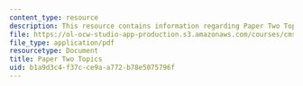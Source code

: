 ```yaml
---
content_type: resource
description: This resource contains information regarding Paper Two Topics.
file: https://ol-ocw-studio-app-production.s3.amazonaws.com/courses/cms-840-at-the-limit-violence-in-contemporary-representation-fall-2013/b1a9d3c4f37cce9aa772b78e5075796f_MITCMS_840F13_PrTwoTopics.pdf
file_type: application/pdf
resourcetype: Document
title: Paper Two Topics
uid: b1a9d3c4-f37c-ce9a-a772-b78e5075796f
---
```

